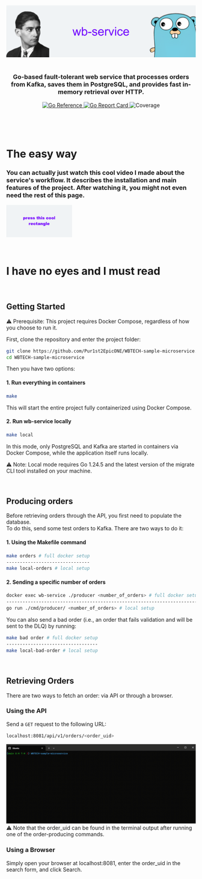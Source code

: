 ![wb-service banner](assets/banner.png)
<h1>

<h3 align="center">Go-based fault-tolerant web service that processes orders from Kafka, saves them in PostgreSQL, and provides fast in-memory retrieval over HTTP.</h3>

<p align="center">
  <a href="https://pkg.go.dev/github.com/Pur1st2EpicONE/WBTECH-sample-microservice">
    <img src="https://pkg.go.dev/badge/github.com/Pur1st2EpicONE/WBTECH-sample-microservice.svg" alt="Go Reference">
  </a>
  <a href="https://goreportcard.com/report/github.com/Pur1st2EpicONE/WBTECH-sample-microservice">
    <img alt="Go Report Card" src="https://img.shields.io/badge/go_report-A%2B-blue?style=flat-square&color=%23007D9C">
  </a>
  <img src="https://img.shields.io/badge/coverage-70.1%25_-blue?style=flat-square&color=%23007D9C" alt="Coverage">
</p>
<br>
<br>
<br>

# The easy way

### You can actually just watch this cool video I made about the service's workflow. It describes the installation and main features of the project. After watching it, you might not even need the rest of this page.

[![cool rectangle](assets/video_preview.png)](https://www.youtube.com/watch?v=MKMquUqmJzM)

<br>

# I have no eyes and I must read

<br>

## Getting Started
⚠️ Prerequisite:
This project requires Docker Compose, regardless of how you choose to run it.  

First, clone the repository and enter the project folder:

```bash
git clone https://github.com/Pur1st2EpicONE/WBTECH-sample-microservice.git
cd WBTECH-sample-microservice
```
Then you have two options:

#### 1. Run everything in containers
```bash
make
```

This will start the entire project fully containerized using Docker Compose.

#### 2. Run wb-service locally
```bash
make local
```
In this mode, only PostgreSQL and Kafka are started in containers via Docker Compose, while the application itself runs locally.

⚠️ Note:
Local mode requires Go 1.24.5 and the latest version of the migrate CLI tool installed on your machine.

<br>

## Producing orders

Before retrieving orders through the API, you first need to populate the database.  
To do this, send some test orders to Kafka. There are two ways to do it:

#### 1. Using the Makefile command
```bash
make orders # full docker setup  
-------------------------------
make local-orders # local setup
```
#### 2. Sending a specific number of orders
```bash
docker exec wb-service ./producer <number_of_orders> # full docker setup
------------------------------------------------------------------------
go run ./cmd/producer/ <number_of_orders> # local setup
```
You can also send a bad order (i.e., an order that fails validation and will be sent to the DLQ) by running:
```bash
make bad order # full docker setup
----------------------------------
make local-bad-order # local setup
```

<br>

## Retrieving Orders

There are two ways to fetch an order: via API or through a browser.

### Using the API
Send a `GET` request to the following URL:

```bash
localhost:8081/api/v1/orders/<order_uid>
```
![making order example gif](assets/making_order.gif)
⚠️ Note that the order_uid can be found in the terminal output after running one of the order-producing commands.

### Using a Browser

Simply open your browser at localhost:8081, enter the order_uid in the search form, and click Search.
